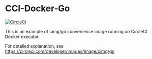 # CCI-Docker-Go

[![CircleCI](https://circleci.com/gh/mayoct/CCI-Docker-Go/tree/main.svg?style=svg)](https://circleci.com/gh/mayoct/CCI-Docker-Go/tree/main)

This is an example of cimg/go convenience image running on CircleCI Docker executor.

For detailed explanation, see https://circleci.com/developer/images/image/cimg/go
